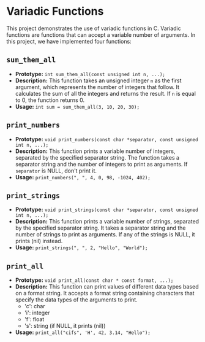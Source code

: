 # Variadic Functions

This project demonstrates the use of variadic functions in C. Variadic functions are functions that can accept a variable number of arguments. In this project, we have implemented four functions:

## `sum_them_all`

- **Prototype:** `int sum_them_all(const unsigned int n, ...);`
- **Description:** This function takes an unsigned integer `n` as the first argument, which represents the number of integers that follow. It calculates the sum of all the integers and returns the result.
  If `n` is equal to 0, the function returns 0.
- **Usage:** `int sum = sum_them_all(3, 10, 20, 30);`

## `print_numbers`

- **Prototype:** `void print_numbers(const char *separator, const unsigned int n, ...);`
- **Description:** This function prints a variable number of integers, separated by the specified separator string. The function takes a separator string and the number of integers to print as arguments.
  If `separator` is NULL, don't print it.
- **Usage:** `print_numbers(", ", 4, 0, 98, -1024, 402);`

## `print_strings`

- **Prototype:** `void print_strings(const char *separator, const unsigned int n, ...);`
- **Description:** This function prints a variable number of strings, separated by the specified separator string. It takes a separator string and the number of strings to print as arguments.
  If any of the strings is NULL, it prints (nil) instead.
- **Usage:** `print_strings(", ", 2, "Hello", "World");`

## `print_all`

- **Prototype:** `void print_all(const char * const format, ...);`
- **Description:** This function can print values of different data types based on a format string. It accepts a format string containing characters that specify the data types of the arguments to print.
  - 'c': char
  - 'i': integer
  - 'f': float
  - 's': string (if NULL, it prints (nil))
- **Usage:** `print_all("cifs", 'H', 42, 3.14, "Hello");`
